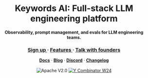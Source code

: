 <div align="center"><h1>Keywords AI: Full-stack LLM engineering platform</h1></div>
<div align="center"><h4>Observability, prompt management, and evals for LLM engineering teams.</h4></div>

<div align="center">
   <div>
      <h3>
         <a href="https://platform.keywordsai.co/signup">
            <strong>Sign up</strong>
         </a> · 
         <a href="https://docs.keywordsai.co/get-started/overview">
            <strong>Features</strong>
         </a> · 
         <a href="https://cal.com/keywordsai/demo">
            <strong>Talk with founders</strong>
         </a>
      </h3>
   </div>
   <div>
      <a href="https://docs.keywordsai.co/get-started/overview"><strong>Docs</strong></a> ·
      <a href="https://www.keywordsai.co/blog"><strong>Blog</strong></a> · 
      <a href="https://discord.com/invite/KEanfAafQQ"><strong>Discord</strong></a> · 
      <a href="https://www.keywordsai.co/changelog"><strong>Changelog</strong></a> 
   </div>
   <br/>
   <div>
      <img src="https://img.shields.io/badge/License-Apache%20V2.0-red.svg?style=flat-square" alt="Apache V2.0">
      <a href="https://www.ycombinator.com/companies/keywords-ai"><img src="https://img.shields.io/badge/Y%20Combinator-W24-orange?style=flat-square" alt="Y Combinator W24"></a>
   </div>
</div>
</br>
